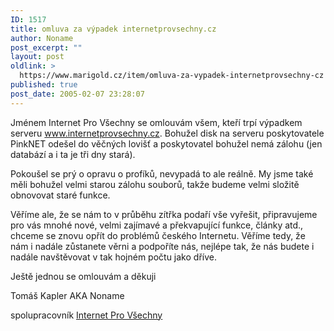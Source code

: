 ```yaml
---
ID: 1517
title: omluva za výpadek internetprovsechny.cz
author: Noname
post_excerpt: ""
layout: post
oldlink: >
  https://www.marigold.cz/item/omluva-za-vypadek-internetprovsechny-cz
published: true
post_date: 2005-02-07 23:28:07
---
```

<p>Jménem Internet Pro Všechny se omlouvám všem, kteří trpí výpadkem serveru <a href="http://www.internetprovsechny.cz" >www.internetprovsechny.cz</a>.
Bohužel disk na serveru poskytovatele PinkNET odešel do věčných lovišť
a poskytovatel bohužel nemá zálohu (jen databází a i ta je tři dny
stará).</p>

<p>Pokoušel se prý o opravu o profíků, nevypadá to ale reálně. My jsme
také měli bohužel velmi starou zálohu souborů, takže budeme velmi
složitě obnovovat staré funkce.</p>

<p>Věříme ale, že se nám to v průběhu zítřka podaří vše vyřešit,
připravujeme pro vás mnohé nové, velmi zajímavé a překvapující funkce,
články atd., chceme se znovu opřít do problémů českého Internetu.
Věříme tedy, že nám i nadále zůstanete věrni a podpoříte nás, nejlépe
tak, že nás budete i nadále navštěvovat v tak hojném počtu jako dříve.</p>

<p>
Ještě jednou se omlouvám a děkuji</p>

<div class="rightbox">
<p>Tomáš Kapler AKA Noname</p>

<p>spolupracovník <a href="http://www.internetprovsechny.cz">Internet Pro Všechny</a></p>

</div>